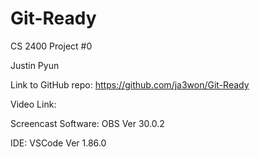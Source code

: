 # Git-Ready
CS 2400 Project #0

Justin Pyun

Link to GitHub repo: https://github.com/ja3won/Git-Ready

Video Link:

Screencast Software: OBS Ver 30.0.2

IDE: VSCode Ver 1.86.0
